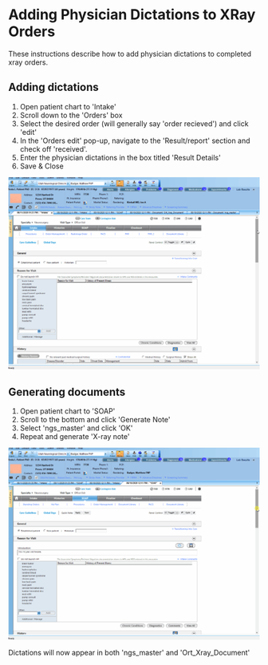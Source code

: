 # Adding Physician Dictations to XRay Orders

These instructions describe how to add physician dictations to completed xray orders.

## Adding dictations

1. Open patient chart to 'Intake'
2. Scroll down to the 'Orders' box
3. Select the desired order (will generally say 'order recieved') and click 'edit'
4. In the 'Orders edit' pop-up, navigate to the 'Result/report' section and check off 'received'.
5. Enter the physician dictations in the box titled 'Result Details'
6. Save & Close

<img src="images/dictations_adding.gif" />

## Generating documents

1. Open patient chart to 'SOAP'
2. Scroll to the bottom and click 'Generate Note'
3. Select 'ngs_master' and click 'OK'
4. Repeat and generate 'X-ray note'

<img src="images/doc_generation.gif" />

Dictations will now appear in both 'ngs_master' and 'Ort_Xray_Document'

